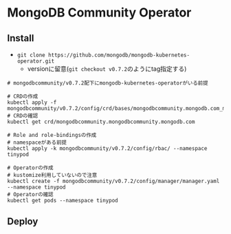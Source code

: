 # MongoDB Community Operator

## Install

* `git clone https://github.com/mongodb/mongodb-kubernetes-operator.git` 
  * versionに留意(`git checkout v0.7.2`のようにtag指定する)

```shell
# mongodbcommunity/v0.7.2配下にmongodb-kubernetes-operatorがいる前提

# CRDの作成
kubectl apply -f mongodbcommunity/v0.7.2/config/crd/bases/mongodbcommunity.mongodb.com_mongodbcommunity.yaml        
# CRDの確認
kubectl get crd/mongodbcommunity.mongodbcommunity.mongodb.com

# Role and role-bindingsの作成
# namespaceがある前提
kubectl apply -k mongodbcommunity/v0.7.2/config/rbac/ --namespace tinypod

# Operatorの作成
# kustomize利用していないので注意
kubectl create -f mongodbcommunity/v0.7.2/config/manager/manager.yaml --namespace tinypod  
# Operatorの確認
kubectl get pods --namespace tinypod
```

## Deploy


